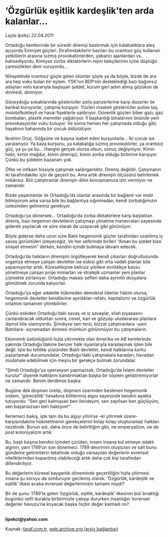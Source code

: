 # ‘Özgürlük eşitlik kardeşlik’ten arda kalanlar...

*Leyla İpekçi 22.04.2011*

<div class="yazi"><p>Ortadoğu kentlerinde bir süredir direnişi bastırmak için kalabalıklara ateş açıyordu Emniyet güçleri. Etrafımdakilerin bazıları bu orantısız güç kullanan yetkililerin arasına sızmış provokatörlerden, yabancı ajanlardan vs. bahsediyordu. Kimiyse zorba diktatörlerin rejim bekçilerinin içine düştüğü çaresizlikten dem vuruyordu...</p>
<p>Nihayetinde orantısız güçle gelen ölümler şöyle ya da böyle, bizde de ara ara hep vuku bulan bir eylem. YSK’nın BDP’nin desteklediği bazı bağımsız adayları veto kararıyla başlayan şiddet, kurum geri adım atmış gözükse de dinmedi, dinmiyor. </p>
<p>Güneydoğu sokaklarında göstericiler polis panzerlerine karşı dozerler ile barikat kuruyorlar, çatışma kızışıyor. Yüzleri maskeli göstericiler polise taş, molotofkokteyli ve havai fişeklerle saldırıyor. Güvenlik güçleri biber gazı, gaz bombaları, plastik mermiler yağdırıyor. İl başkanlığı binalarının önünde yeni provokasyonlar vuku buluyor. Ve sonra hemen her çatışmada olduğu gibi, hayatının baharında bir çocuk öldürülüyor. </p>
<p>İbrahim Oruç. Göğsüne ve başına isabet eden kurşunlarla... İki çocuk ise yaralanıyor. Ya kaza kurşunu, ya kalabalığa sızmış provokatörler, ya orantısız güç, ya şu ya bu... Hangisi gerçek olursa olsun, sonuç değişmiyor. Kimin haklı, kimin mağdur, kimin direnişçi, kimin zorba olduğu birbirine karışıyor. Çünkü bu şiddetin kazananı yok. </p>
<p>Öfke ve intikam hissiyle çatışmak saldırganlıktır. Direniş değildir. Çatışmanın iki tarafındakiler için de geçerli bu. Ama artık direnişin ölçüsünü belirlemek imkânsız. Bizi çatıştıranlar direnişin dilini konuşmamıza izin vermiyor ne zamandır. </p>
<p>Bizde yaşanılanlar ile Ortadoğu’da olanlar arasında bir bağlantı var mıdır bilmiyorum ama varsa bile bu bağlantıya sığınmadan, kendi zorbalığımızın üstesinden gelmemiz gerekiyor.</p>
<p>Ortadoğu’ya dönersek... Ortadoğu’da zorba diktatörlere karşı başlatılan direniş, bazı hegemon devletlerin çatışmayı yönetme manevraları sayesinde giderek yayılacak ve süre olarak da uzayacak gibi görünüyor. </p>
<p>Böyle giderse daha uzun süre Batılı hegemonik güçler tarafından uzatılmış iç savaş görüntüleri izleyeceğiz. Ve her seferinde birileri “Aman bu şiddet bize sirayet etmesin” derken, kendini içinde bulmaya devam edecek. </p>
<p>Ortadoğu’da halkların direnişini örgütleyerek kendi çıkarları doğrultusunda organize etmeye çalışan devletler ise eskisi gibi orta vadeli planlar bile yapamıyorlar artık. Küreselleşme belirsiz yönlere evrildikçe kaosu yönetmeye çalışan proje mimarları ve stratejik uzmanlar yeni planlar çizmekte zorlanıyor. Ortadoğu masası şefleri daha ayrıntılı dosyalara gömülmek zorunda kalıyorlar.</p>
<p>Ortadoğu’ya eğer adaletle hükmeden demokrat liderler hâkim olursa, hegemonik devletler kendilerine ayırdıkları refahı, kapitalizmi ve özgürlük ortamını tamamen yitirebilirler. </p>
<p>Çünkü eskiden Ortadoğu’daki savaş ve iç savaşlar, silah piyasasını canlandıracak olduktan sonra, ceset, kan ve gözyaşı uluslararası planlara dipnot bile olamıyordu. Şimdiyse tam tersi, bizzat çatıştıranlara –yani Batılılara- sıçramadan dinmesi mümkün görünmüyor bu çatışmaların.</p>
<p>Ekonomik üstünlüğünü hızla yitirmekte olan Amerika ve AB kentlerinde yakında Ortadoğu’dakine benzer halk isyanlarıyla karşılaşmak işten bile değil. İşte bu tehlike yüzünden Batılı devletler, kendi halklarına korku pazarlamak durumundalar. Ortadoğu’daki çatışmalara karadan, havadan müdahale edebilmek için meşru bir gerekçe bulmak zorundalar. </p>
<p>“Şimdi Ortadoğu’ya operasyon yapmazsak, Ortadoğu’da İslami devletler kurulur” diyerek halklarını kandırmaktan başka bir söylem geliştiremiyorlar ne zamandır. Benim derdimse başka:</p>
<p>Bugüne dek düşman üretip, düşmanı üzerinden beslenen hegemonik sistem, ‘görecelilik’ hesabına kilitlenmiş algısı sayesinde kendini ayakta tutuyordu: “Sen geri kalmışsan ben ilerideyim, sen zayıfsan ben güçlüyüm, sen başarısızsan ben haklıyım!” </p>
<p>İlerlemeci bakış, işte tam da bu algıyı yitirirse –ki yitirmek üzere- karşısındakine hükmetmenin gerekçelerini kolay kolay oluşturamaz halkları nezdinde. Bunun adı, daha önce de belirttiğim gibi, ne emperyalizm, ne de post koloniyalizm artık. </p>
<p>Bu, başlı başına kendini içinden çürüten, insanı insana kul etmeye odaklı algının, yani 1789’un son dönemeci. 1789 devrimini oluşturan ve salt bunu gündeme getirenlerin tekelinde olduğu varsayılan değerlerin evrensel niteliklerinden koparılmış olabileceği artık daha çok kişi tarafından dillendiriliyor. </p>
<p>Bu değerlerin küresel kayganlık döneminde geçerliliğini hızla yitirmesi insana şu soruyu da sorduruyor gecikmiş olarak: ‘Özgürlük, kardeşlik ve eşitlik’ ilkesi acaba evrensel değerlerimizin tamamı mıydı?</p>
<p>Bir de şunu: 1789’la gelen ‘özgürlük, eşitlik, kardeşlik’ ilkesinin bizi bıraktığı bugünkü sefil durakta birbirimizle çatışıp dururken insanlığın ‘evrensel değerler havuzu’na koyacak başka hiçbir değer kalmadı mı?</p>
<p><b><br/>lipekci@yahoo.com</b></p>
</div>

Kaynak: [taraf.com.tr](http://www.taraf.com.tr/leyla-ipekci/makale-ozgurluk-esitlik-kardeslik-ten-arda-kalanlar.htm), [web.archive.org (arşiv bağlantısı)](http://web.archive.org/web/20131107092517/http://www.taraf.com.tr/leyla-ipekci/makale-ozgurluk-esitlik-kardeslik-ten-arda-kalanlar.htm)
